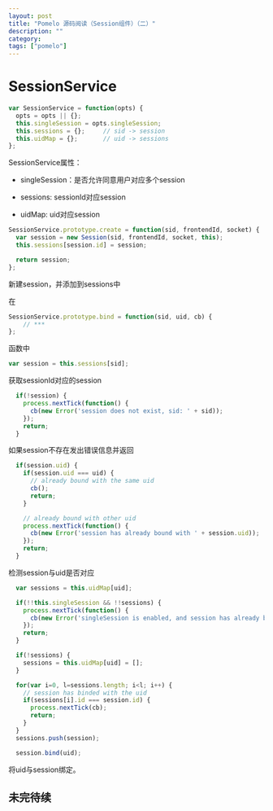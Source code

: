 ```yaml
---
layout: post
title: "Pomelo 源码阅读（Session组件）（二）"
description: ""
category:
tags: ["pomelo"]
---
```


# SessionService

```javascript
var SessionService = function(opts) {
  opts = opts || {};
  this.singleSession = opts.singleSession;
  this.sessions = {};     // sid -> session
  this.uidMap = {};       // uid -> sessions
};
```

SessionService属性：

* singleSession：是否允许同意用户对应多个session

* sessions: sessionId对应session

* uidMap: uid对应session


```javascript
SessionService.prototype.create = function(sid, frontendId, socket) {
  var session = new Session(sid, frontendId, socket, this);
  this.sessions[session.id] = session;

  return session;
};
``` 

新建session，并添加到sessions中

在

```javascript
SessionService.prototype.bind = function(sid, uid, cb) {
	// ***
};
```

函数中

```javascript
var session = this.sessions[sid];
```

获取sessionId对应的session

```javascript
  if(!session) {
    process.nextTick(function() {
      cb(new Error('session does not exist, sid: ' + sid));
    });
    return;
  }
```

如果session不存在发出错误信息并返回

```javascript
  if(session.uid) {
    if(session.uid === uid) {
      // already bound with the same uid
      cb();
      return;
    }

    // already bound with other uid
    process.nextTick(function() {
      cb(new Error('session has already bound with ' + session.uid));
    });
    return;
  }
```

检测session与uid是否对应

```javascript
  var sessions = this.uidMap[uid];

  if(!!this.singleSession && !!sessions) {
    process.nextTick(function() {
      cb(new Error('singleSession is enabled, and session has already bound with uid: ' + uid));
    });
    return;
  }

  if(!sessions) {
    sessions = this.uidMap[uid] = [];
  }

  for(var i=0, l=sessions.length; i<l; i++) {
    // session has binded with the uid
    if(sessions[i].id === session.id) {
      process.nextTick(cb);
      return;
    }
  }
  sessions.push(session);

  session.bind(uid);
```

将uid与session绑定。

## 未完待续


